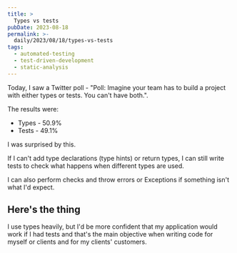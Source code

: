 ```yaml
---
title: >
  Types vs tests
pubDate: 2023-08-18
permalink: >-
  daily/2023/08/18/types-vs-tests
tags:
  - automated-testing
  - test-driven-development
  - static-analysis
---
```


Today, I saw a Twitter poll - "Poll: Imagine your team has to build a project with either types or tests. You can't have both.".

The results were:

- Types - 50.9%
- Tests - 49.1%

I was surprised by this.

If I can't add type declarations (type hints) or return types, I can still write tests to check what happens when different types are used.

I can also perform checks and throw errors or Exceptions if something isn't what I'd expect.

## Here's the thing

I use types heavily, but I'd be more confident that my application would work if I had tests and that's the main objective when writing code for myself or clients and for my clients' customers.
